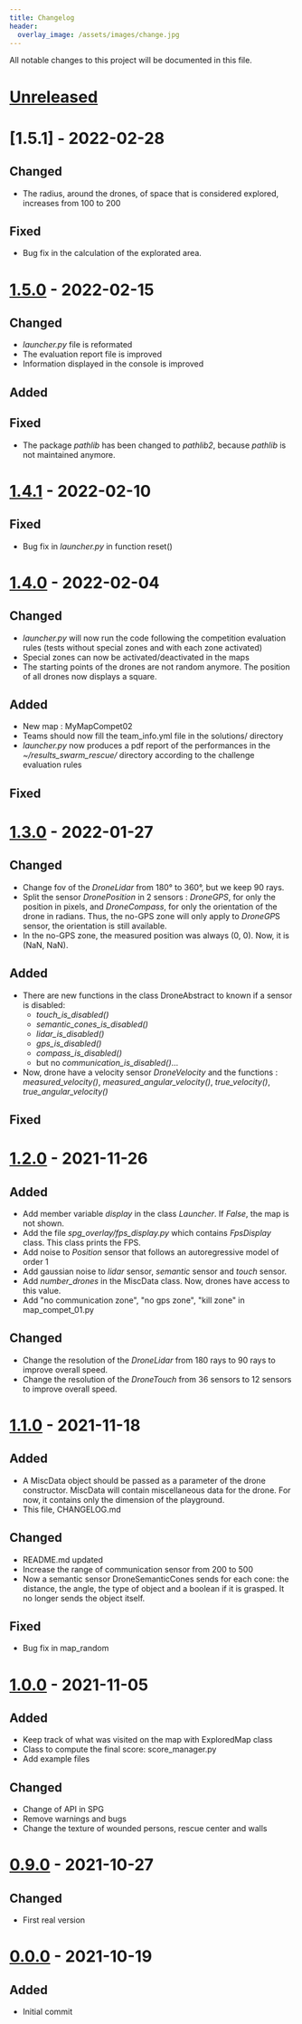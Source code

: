```yaml
---
title: Changelog
header:
  overlay_image: /assets/images/change.jpg
---
```

<!-- ![image-change](/assets/images/change.jpg){: width="100%" } -->

All notable changes to this project will be documented in this file.

# [Unreleased]

# [1.5.1] - 2022-02-28

## Changed
- The radius, around the drones, of space that is considered explored, increases from 100 to 200

## Fixed
- Bug fix in the calculation of the explorated area.

# [1.5.0] - 2022-02-15

## Changed
- *launcher.py* file is reformated
- The evaluation report file is improved
- Information displayed in the console is improved

## Added

## Fixed
- The package *pathlib* has been changed to *pathlib2*, because *pathlib* is not maintained anymore.

# [1.4.1] - 2022-02-10

## Fixed
- Bug fix in *launcher.py* in function reset()

# [1.4.0] - 2022-02-04

## Changed
- *launcher.py* will now run the code following the competition evaluation rules (tests without special zones and with each zone activated)
- Special zones can now be activated/deactivated in the maps
- The starting points of the drones are not random anymore. The position of all drones now displays a square.

## Added
- New map : MyMapCompet02
- Teams should now fill the team_info.yml file in the solutions/ directory
- *launcher.py* now produces a pdf report of the performances in the *~/results_swarm_rescue/* directory according to the challenge evaluation rules

## Fixed


# [1.3.0] - 2022-01-27

## Changed
- Change fov of the *DroneLidar* from 180° to 360°, but we keep 90 rays.
- Split the sensor *DronePosition* in 2 sensors : *DroneGPS*, for only the position in pixels, and *DroneCompass*, for only the orientation of the drone in radians. Thus, the no-GPS zone will only apply to *DroneGP*S sensor, the orientation is still available.
- In the no-GPS zone, the measured position was always (0, 0). Now, it is (NaN, NaN).

## Added
- There are new functions in the class DroneAbstract to known if a sensor is disabled:
    - *touch_is_disabled()*
    - *semantic_cones_is_disabled()*
    - *lidar_is_disabled()*
    - *gps_is_disabled()*
    - *compass_is_disabled()*
    - but no *communication_is_disabled()*...
- Now, drone have a velocity sensor *DroneVelocity* and the functions : *measured_velocity()*, *measured_angular_velocity()*, *true_velocity()*, *true_angular_velocity()*

## Fixed

# [1.2.0] - 2021-11-26
## Added
- Add member variable *display* in the class *Launcher*. If *False*, the map is not shown.
- Add the file *spg_overlay/fps_display.py* which contains *FpsDisplay* class. This class prints the FPS.
- Add noise to *Position* sensor that follows an autoregressive model of order 1
- Add gaussian noise to *lidar* sensor, *semantic* sensor and *touch* sensor.
- Add *number_drones* in the MiscData class. Now, drones have access to this value.
- Add "no communication zone", "no gps zone", "kill zone" in map_compet_01.py

## Changed
- Change the resolution of the *DroneLidar* from 180 rays to 90 rays to improve overall speed.
- Change the resolution of the *DroneTouch* from 36 sensors to 12 sensors to improve overall speed.

# [1.1.0] - 2021-11-18
## Added
- A MiscData object should be passed as a parameter of the drone constructor. MiscData will contain miscellaneous data for the drone. For now, it contains only the dimension of the playground.
- This file, CHANGELOG.md

## Changed
- README.md updated
- Increase the range of communication sensor from 200 to 500
- Now a semantic sensor DroneSemanticCones sends for each cone: the distance, the angle, the type of object and a boolean if it is grasped. It no longer sends the object itself.

## Fixed
- Bug fix in map_random

# [1.0.0] - 2021-11-05

## Added
- Keep track of what was visited on the map with ExploredMap class
- Class to compute the final score: score_manager.py
- Add example files

## Changed
- Change of API in SPG
- Remove warnings and bugs
- Change the texture of wounded persons, rescue center and walls

# [0.9.0] - 2021-10-27
## Changed
- First real version

# [0.0.0] - 2021-10-19
## Added
- Initial commit

[Unreleased]: https://github.com/embaba/swarm-rescue/compare/v1.5.0...HEAD
[1.5.0]: https://github.com/embaba/swarm-rescue/compare/v1.4.1...v1.5.0
[1.4.1]: https://github.com/embaba/swarm-rescue/compare/v1.4.0...v1.4.1
[1.4.0]: https://github.com/embaba/swarm-rescue/compare/v1.3.0...v1.4.0
[1.3.0]: https://github.com/embaba/swarm-rescue/compare/v1.2.0...v1.3.0
[1.2.0]: https://github.com/embaba/swarm-rescue/compare/v1.1.0...v1.2.0
[1.1.0]: https://github.com/embaba/swarm-rescue/compare/v1.0.0...v1.1.0
[1.0.0]: https://github.com/embaba/swarm-rescue/compare/v0.9.0...v1.0.0
[0.9.0]: https://github.com/embaba/swarm-rescue/compare/v0.0.0...v0.9.0
[0.0.0]: https://github.com/embaba/swarm-rescue/releases/tag/v0.0.0
